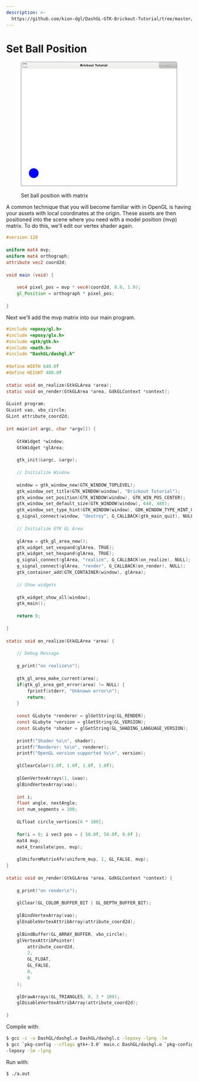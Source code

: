 ```yaml
---
description: >-
  https://github.com/kion-dgl/DashGL-GTK-Brickout-Tutorial/tree/master/07_Set_Ball_Position
---
```


# Set Ball Position

<figure><img src="../../.gitbook/assets/bricks_007 (1).png" alt=""><figcaption><p>Set ball position with matrix</p></figcaption></figure>

A common technique that you will become familiar with in OpenGL is having your assets with local coordinates at the origin. These assets are then positioned into the scene where you need with a model position (mvp) matrix. To do this, we'll edit our vertex shader again.

```glsl
#version 120

uniform mat4 mvp;
uniform mat4 orthograph;
attribute vec2 coord2d;

void main (void) {
	
	vec4 pixel_pos = mvp * vec4(coord2d, 0.0, 1.0);
	gl_Position = orthograph * pixel_pos;

}
```

Next we'll add the mvp matrix into our main program.

```c
#include <epoxy/gl.h>
#include <epoxy/glx.h>
#include <gtk/gtk.h>
#include <math.h>
#include "DashGL/dashgl.h"

#define WIDTH 640.0f
#define HEIGHT 480.0f

static void on_realize(GtkGLArea *area);
static void on_render(GtkGLArea *area, GdkGLContext *context);

GLuint program;
GLuint vao, vbo_circle;
GLint attribute_coord2d;

int main(int argc, char *argv[]) {

	GtkWidget *window;
	GtkWidget *glArea;

	gtk_init(&argc, &argv);

	// Initialize Window

	window = gtk_window_new(GTK_WINDOW_TOPLEVEL);
	gtk_window_set_title(GTK_WINDOW(window), "Brickout Tutorial");
	gtk_window_set_position(GTK_WINDOW(window), GTK_WIN_POS_CENTER);
	gtk_window_set_default_size(GTK_WINDOW(window), 640, 480);
	gtk_window_set_type_hint(GTK_WINDOW(window), GDK_WINDOW_TYPE_HINT_UTILITY);
	g_signal_connect(window, "destroy", G_CALLBACK(gtk_main_quit), NULL);

	// Initialize GTK GL Area

	glArea = gtk_gl_area_new();
	gtk_widget_set_vexpand(glArea, TRUE);
	gtk_widget_set_hexpand(glArea, TRUE);
	g_signal_connect(glArea, "realize", G_CALLBACK(on_realize), NULL);
	g_signal_connect(glArea, "render", G_CALLBACK(on_render), NULL);
	gtk_container_add(GTK_CONTAINER(window), glArea);

	// Show widgets

	gtk_widget_show_all(window);
	gtk_main();

	return 0;

}

static void on_realize(GtkGLArea *area) {

	// Debug Message

	g_print("on realize\n");

	gtk_gl_area_make_current(area);
	if(gtk_gl_area_get_error(area) != NULL) {
		fprintf(stderr, "Unknown error\n");
		return;
	}

	const GLubyte *renderer = glGetString(GL_RENDER);
	const GLubyte *version = glGetString(GL_VERSION);
	const GLubyte *shader = glGetString(GL_SHADING_LANGUAGE_VERSION);

	printf("Shader %s\n", shader);
	printf("Renderer: %s\n", renderer);
	printf("OpenGL version supported %s\n", version);

	glClearColor(1.0f, 1.0f, 1.0f, 1.0f);

	glGenVertexArrays(1, &vao);
	glBindVertexArray(vao);

	int i;
	float angle, nextAngle;
	int num_segments = 100;

	GLfloat circle_vertices[6 * 100];
	
	for(i = 0; i vec3 pos = { 50.0f, 50.0f, 0.0f };
	mat4 mvp;
	mat4_translate(pos, mvp);
	
	glUniformMatrix4fv(uniform_mvp, 1, GL_FALSE, mvp);
}

static void on_render(GtkGLArea *area, GdkGLContext *context) {

	g_print("on render\n");

	glClear(GL_COLOR_BUFFER_BIT | GL_DEPTH_BUFFER_BIT);

	glBindVertexArray(vao);
	glEnableVertexAttribArray(attribute_coord2d);

	glBindBuffer(GL_ARRAY_BUFFER, vbo_circle);
	glVertexAttribPointer(
		attribute_coord2d,
		2,
		GL_FLOAT,
		GL_FALSE,
		0,
		0
	);

	glDrawArrays(GL_TRIANGLES, 0, 3 * 100);
	glDisableVertexAttribArray(attribute_coord2d);

}
```

Compile with:

```bash
$ gcc -c -o DashGL/dashgl.o DashGL/dashgl.c -lepoxy -lpng -lm
$ gcc `pkg-config --cflags gtk+-3.0` main.c DashGL/dashgl.o `pkg-config --libs gtk+-3.0` \
-lepoxy -lm -lpng
```

Run with:

```bash
$ ./a.out
```

